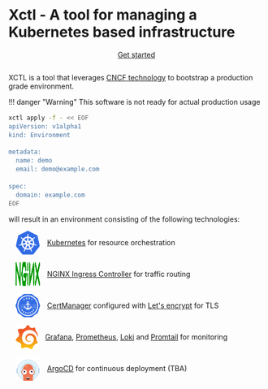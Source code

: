 # Xctl - A tool for managing a Kubernetes based infrastructure

<div class="buttons">
    <a class="md-button" href="/getting-started/apply-environment/">Get started</a>
</div>

XCTL is a tool that leverages [CNCF technology](https://www.cncf.io/) to bootstrap a production grade environment.

!!! danger "Warning"
    This software is not ready for actual production usage

```bash
xctl apply -f - << EOF
apiVersion: v1alpha1
kind: Environment

metadata:
  name: demo
  email: demo@example.com

spec:
  domain: example.com
EOF
```

will result in an environment consisting of the following technologies:

<div class="technology">
  <img class="icon" src="/img/kubernetes-icon.svg">
  <span class="content">
    <a href="https://kubernetes.io/">Kubernetes</a> for resource orchestration
  </span>
</div>

<div class="technology">
  <img class="icon" src="/img/nginx-icon.svg">
  <span class="content">
    <a href="https://kubernetes.github.io/ingress-nginx/">NGINX Ingress Controller</a> for traffic routing
  </span>
</div>

<div class="technology">
  <img class="icon" src="/img/certmanager-icon.png">
  <span class="content">
    <a href="https://cert-manager.io/">CertManager</a>
    configured with <a href="https://letsencrypt.org/">Let's encrypt</a> for TLS
  </span>
</div>

<div class="technology">
  <img class="icon" src="/img/grafana-icon.png">
  <span class="content">
    <a href="https://grafana.com/oss/grafana/">Grafana</a>,
    <a href="https://grafana.com/oss/prometheus/">Prometheus</a>,
    <a href="https://grafana.com/oss/loki/">Loki</a> and
    <a href="https://grafana.com/docs/loki/latest/clients/promtail/">Promtail</a> for monitoring
  </span>
</div>

<div class="technology">
  <img class="icon" src="/img/argocd-icon.png">
  <span class="content">
    <a href="https://argoproj.github.io/cd/">ArgoCD</a>
    for continuous deployment (TBA)
  </span>
</div>

<style>
div.buttons {
    width: 100%;
    display: flex;

    justify-content: center;

    margin-bottom: 2em;
}

div.technology {
  display: flex;
  align-items: center;

  margin-top: 1em;
  padding-left: 1em;
}

img.icon {
  max-width: 48px;
  max-height: 48px;
  min-height: 48px;
}

span.content {
  margin-left: 1em;
}
</style>

